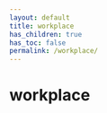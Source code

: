 ```yaml
---
layout: default
title: workplace
has_children: true
has_toc: false
permalink: /workplace/
---
```


# workplace